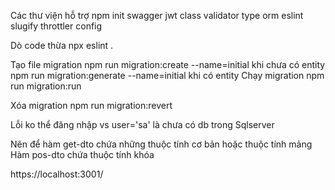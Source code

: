 Các thư viện hỗ trợ
npm
init
swagger
jwt
class validator
type orm
eslint
slugify
throttler
config

Dò code thừa 
npx eslint .


Tạo file migration 
  npm run migration:create --name=initial         khi chưa có entity 
  npm run migration:generate --name=initial       khi có entity
Chạy migration 
  npm run migration:run

Xóa migration
  npm run migration:revert

Lỗi ko thể đăng nhập vs user='sa' là chưa có db trong Sqlserver

Nên để hàm get-dto chứa những thuộc tính cơ bản hoặc thuộc tính mảng
Hàm pos-dto chứa thuộc tính khóa


https://localhost:3001/
